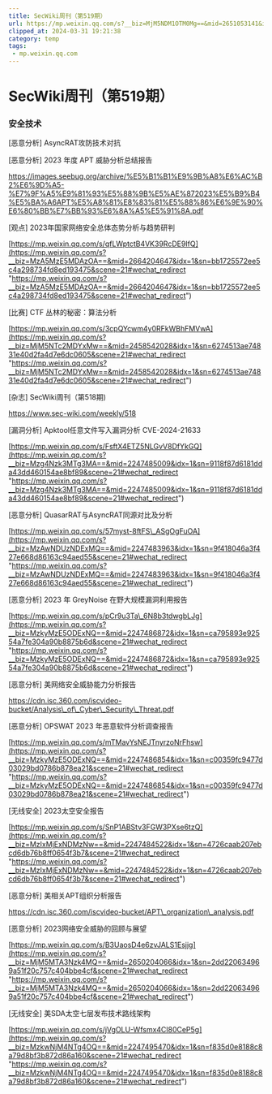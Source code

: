 ```yaml
---
title: SecWiki周刊（第519期）
url: https://mp.weixin.qq.com/s?__biz=MjM5NDM1OTM0Mg==&mid=2651053141&idx=1&sn=27995e42c2abc9367dfed637d6679746&chksm=bd7f8d148a080402c87b5aff4e1b4aa5dc5de8e486fd7b2dad1f85ead8fe3bf5078233f7f086&mpshare=1&scene=1&srcid=0216Uazrw7xpKeVSbvIvPI8E&sharer_shareinfo=5c7096a7ebcdf647246ea60f239740e6&sharer_shareinfo_first=5c7096a7ebcdf647246ea60f239740e6#rd
clipped_at: 2024-03-31 19:21:38
category: temp
tags: 
 - mp.weixin.qq.com
---
```



# SecWiki周刊（第519期）

### 安全技术

\[恶意分析\] AsyncRAT攻防技术对抗

\[恶意分析\] 2023 年度 APT 威胁分析总结报告

https://images.seebug.org/archive/%E5%B1%B1%E9%9B%A8%E6%AC%B2%E6%9D%A5-%E7%9F%A5%E9%81%93%E5%88%9B%E5%AE%872023%E5%B9%B4%E5%BA%A6APT%E5%A8%81%E8%83%81%E5%88%86%E6%9E%90%E6%80%BB%E7%BB%93%E6%8A%A5%E5%91%8A.pdf

\[观点\] 2023年国家网络安全总体态势分析与趋势研判

[https://mp.weixin.qq.com/s/qfLWptctB4VK39RcDE9IfQ](https://mp.weixin.qq.com/s?__biz=MzA5MzE5MDAzOA==&mid=2664204647&idx=1&sn=bb1725572ee5c4a298734fd8ed193475&scene=21#wechat_redirect "https://mp.weixin.qq.com/s?__biz=MzA5MzE5MDAzOA==&mid=2664204647&idx=1&sn=bb1725572ee5c4a298734fd8ed193475&scene=21#wechat_redirect")

\[比赛\] CTF 丛林的秘密：算法分析

[https://mp.weixin.qq.com/s/3cpQYcwm4y0RFkWBhFMVwA](https://mp.weixin.qq.com/s?__biz=MjM5NTc2MDYxMw==&mid=2458542028&idx=1&sn=6274513ae74831e40d2fa4d7e6dc0605&scene=21#wechat_redirect "https://mp.weixin.qq.com/s?__biz=MjM5NTc2MDYxMw==&mid=2458542028&idx=1&sn=6274513ae74831e40d2fa4d7e6dc0605&scene=21#wechat_redirect")

\[杂志\] SecWiki周刊（第518期)

https://www.sec-wiki.com/weekly/518

\[漏洞分析\] Apktool任意文件写入漏洞分析 CVE-2024-21633

[https://mp.weixin.qq.com/s/FsftX4ETZ5NLGvV8DfYkGQ](https://mp.weixin.qq.com/s?__biz=Mzg4Nzk3MTg3MA==&mid=2247485009&idx=1&sn=9118f87d6181dda43dd460154ae8bf89&scene=21#wechat_redirect "https://mp.weixin.qq.com/s?__biz=Mzg4Nzk3MTg3MA==&mid=2247485009&idx=1&sn=9118f87d6181dda43dd460154ae8bf89&scene=21#wechat_redirect")

\[恶意分析\] QuasarRAT与AsyncRAT同源对比及分析

[https://mp.weixin.qq.com/s/57myst-8ftFS\_ASgOgFuOA](https://mp.weixin.qq.com/s?__biz=MzAwNDUzNDExMQ==&mid=2247483963&idx=1&sn=9f418046a3f427e668d86163c94aed55&scene=21#wechat_redirect "https://mp.weixin.qq.com/s?__biz=MzAwNDUzNDExMQ==&mid=2247483963&idx=1&sn=9f418046a3f427e668d86163c94aed55&scene=21#wechat_redirect")

\[恶意分析\] 2023 年 GreyNoise 在野大规模漏洞利用报告

[https://mp.weixin.qq.com/s/pCr9u3Ta\_6N8b3tdwgbLJg](https://mp.weixin.qq.com/s?__biz=MzkyMzE5ODExNQ==&mid=2247486872&idx=1&sn=ca795893e92554a7fe304a90b8875b6d&scene=21#wechat_redirect "https://mp.weixin.qq.com/s?__biz=MzkyMzE5ODExNQ==&mid=2247486872&idx=1&sn=ca795893e92554a7fe304a90b8875b6d&scene=21#wechat_redirect")

\[恶意分析\] 美网络安全威胁能力分析报告

https://cdn.isc.360.com/iscvideo-bucket/Analysis\_of\_Cyber\_Security\_Threat.pdf

\[恶意分析\] OPSWAT 2023 年恶意软件分析调查报告

[https://mp.weixin.qq.com/s/mTMavYsNEJTnyrzoNrFhsw](https://mp.weixin.qq.com/s?__biz=MzkyMzE5ODExNQ==&mid=2247486854&idx=1&sn=c00359fc9477d03029bd0786b878ea21&scene=21#wechat_redirect "https://mp.weixin.qq.com/s?__biz=MzkyMzE5ODExNQ==&mid=2247486854&idx=1&sn=c00359fc9477d03029bd0786b878ea21&scene=21#wechat_redirect")

\[无线安全\] 2023太空安全报告

[https://mp.weixin.qq.com/s/SnP1ABStv3FGW3PXse6tzQ](https://mp.weixin.qq.com/s?__biz=MzIxMjExNDMzNw==&mid=2247484522&idx=1&sn=4726caab207ebcd6db76b8ff0654f3b7&scene=21#wechat_redirect "https://mp.weixin.qq.com/s?__biz=MzIxMjExNDMzNw==&mid=2247484522&idx=1&sn=4726caab207ebcd6db76b8ff0654f3b7&scene=21#wechat_redirect")

\[恶意分析\] 美相关APT组织分析报告

https://cdn.isc.360.com/iscvideo-bucket/APT\_organization\_analysis.pdf

\[恶意分析\] 2023网络安全威胁的回顾与展望

[https://mp.weixin.qq.com/s/B3UaosD4e6zvJALS1Esjjg](https://mp.weixin.qq.com/s?__biz=MjM5MTA3Nzk4MQ==&mid=2650204066&idx=1&sn=2dd220634969a51f20c757c404bbe4cf&scene=21#wechat_redirect "https://mp.weixin.qq.com/s?__biz=MjM5MTA3Nzk4MQ==&mid=2650204066&idx=1&sn=2dd220634969a51f20c757c404bbe4cf&scene=21#wechat_redirect")

\[无线安全\] 美SDA太空七层发布技术路线架构

[https://mp.weixin.qq.com/s/jVgOLU-Wfsmx4Cl80CeP5g](https://mp.weixin.qq.com/s?__biz=MzkwNjM4NTg4OQ==&mid=2247495470&idx=1&sn=f835d0e8188c8a79d8bf3b872d86a160&scene=21#wechat_redirect "https://mp.weixin.qq.com/s?__biz=MzkwNjM4NTg4OQ==&mid=2247495470&idx=1&sn=f835d0e8188c8a79d8bf3b872d86a160&scene=21#wechat_redirect")